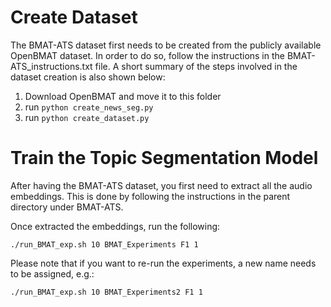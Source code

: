 # Create Dataset
The BMAT-ATS dataset first needs to be created from the publicly available OpenBMAT dataset. In order to do so, follow the instructions in the BMAT-ATS_instructions.txt file.
A short summary of the steps involved in the dataset creation is also shown below:

1) Download OpenBMAT and move it to this folder
2) run `python create_news_seg.py`
3) run `python create_dataset.py`

# Train the Topic Segmentation Model
After having the BMAT-ATS dataset, you first need to extract all the audio embeddings. This is done by following the instructions in the parent directory under BMAT-ATS.

Once extracted the embeddings, run the following:

`./run_BMAT_exp.sh 10 BMAT_Experiments F1 1`

Please note that if you want to re-run the experiments, a new name needs to be assigned, e.g.:

`./run_BMAT_exp.sh 10 BMAT_Experiments2 F1 1`

